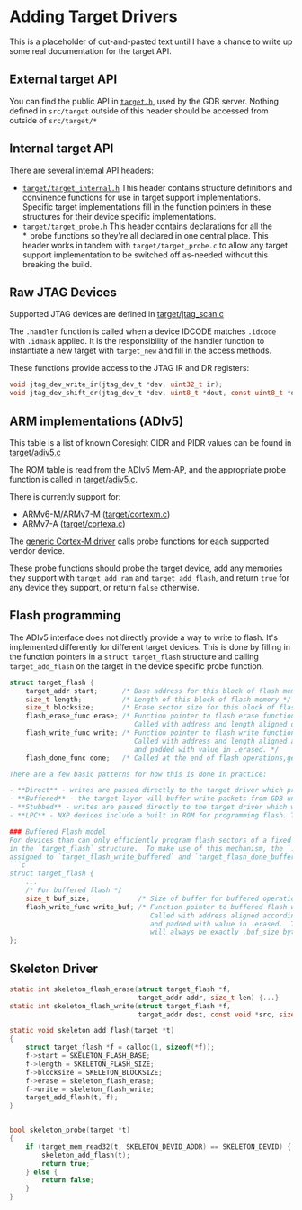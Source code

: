 # Adding Target Drivers

This is a placeholder of cut-and-pasted text until I have a chance to write up some real documentation for the target API.

## External target API

You can find the public API in [`target.h`](https://github.com/blackmagic-debug/blackmagic/blob/main/src/include/target.h), used by the GDB server. Nothing defined in `src/target` outside of this header should be accessed from outside of `src/target/*`

## Internal target API

There are several internal API headers:

* [`target/target_internal.h`](https://github.com/blackmagic-debug/blackmagic/blob/main/src/target/target_internal.h)
  This header contains structure definitions and convinence functions for use in target support implementations.
  Specific target implementations fill in the function pointers in these structures for their device specific
  implementations.
* [`target/target_probe.h`](https://github.com/blackmagic-debug/blackmagic/blob/main/src/target/target_probe.h)
  This header contains declarations for all the *_probe functions so they're all declared in one central place.
  This header works in tandem with `target/target_probe.c` to allow any target support implementation to be
  switched off as-needed without this breaking the build.

## Raw JTAG Devices

Supported JTAG devices are defined in [target/jtag_scan.c](https://github.com/blackmagic-debug/blackmagic/blob/master/src/target/jtag_scan.c#L35)

The `.handler` function is called when a device IDCODE matches `.idcode` with `.idmask` applied.
It is the responsibility of the handler function to instantiate a new target with `target_new` and fill in the access methods.

These functions provide access to the JTAG IR and DR registers:

```c
void jtag_dev_write_ir(jtag_dev_t *dev, uint32_t ir);
void jtag_dev_shift_dr(jtag_dev_t *dev, uint8_t *dout, const uint8_t *din, int ticks);
```

## ARM implementations (ADIv5)

This table is a list of known Coresight CIDR and PIDR values can be found in [target/adiv5.c](
https://github.com/blackmagic-debug/blackmagic/blob/master/src/target/adiv5.c#L156)

The ROM table is read from the ADIv5 Mem-AP, and the appropriate probe function is called in [target/adiv5.c](https://github.com/blackmagic-debug/blackmagic/blob/master/src/target/adiv5.c#L323).

There is currently support for:

- ARMv6-M/ARMv7-M ([target/cortexm.c](https://github.com/blackmagic-debug/blackmagic/blob/master/src/target/cortexm.c))
- ARMv7-A ([target/cortexa.c](https://github.com/blackmagic-debug/blackmagic/blob/master/src/target/cortexa.c))

The [generic Cortex-M driver](https://github.com/blackmagic-debug/blackmagic/blob/master/src/target/cortexm.c#L257) calls probe functions for each supported vendor device.

These probe functions should probe the target device, add any memories they support with `target_add_ram` and `target_add_flash`, and return `true` for any device they support, or return `false` otherwise.

## Flash programming

The ADIv5 interface does not directly provide a way to write to flash. It's implemented differently for different target devices.  This is done by filling in the function pointers in a `struct target_flash` structure and calling `target_add_flash` on the target in the device specific probe function.

```c
struct target_flash {
    target_addr start;      /* Base address for this block of flash memory */
    size_t length;          /* Length of this block of flash memory */
    size_t blocksize;       /* Erase sector size for this block of flash memory */
    flash_erase_func erase; /* Function pointer to flash erase function.
                               Called with address and length aligned on .blocksize */
    flash_write_func write; /* Function pointer to flash write function.
                               Called with address and length aligned according to .align,
                               and padded with value in .erased. */
    flash_done_func done;   /* Called at the end of flash operations,generic Cortex-M driver

There are a few basic patterns for how this is done in practice:

- **Direct** - writes are passed directly to the target driver which programs the flash directly using MMIO. (eg. [kinetis.c](https://github.com/blackmagic-debug/blackmagic/blob/master/src/target/kinetis.c))
- **Buffered** - the target layer will buffer write packets from GDB until and pass to the driver as writes of whole sectors. The driver will program the target flash directly using MMIO. This works well when whole sectors can be programmed with sequencial writes. (eg. [stm32l0.c](https://github.com/blackmagic-debug/blackmagic/blob/master/src/target/stm32l0.c))
- **Stubbed** - writes are passed directly to the target driver which writes a program stub and the data payload to the target. The stub is then executed to program the device. This works well when flash can't be programmed with sequential writes. (eg. [stm32f1.c](https://github.com/blackmagic-debug/blackmagic/blob/master/src/target/stm32f1.c))
- **LPC** - NXP devices include a built in ROM for programming flash. There is no published MMIO mechanism to program the flash on these devices. (eg. [lpc11xx.c](https://github.com/blackmagic-debug/blackmagic/blob/master/src/target/lpc11xx.c))

### Buffered Flash model
For devices than can only efficiently program flash sectors of a fixed size there is some additional support
in the `target_flash` structure.  To make use of this mechanism, the `.write` and `.done` pointers must be
assigned to `target_flash_write_buffered` and `target_flash_done_buffered` respectively.  The `.align` field should be left set to zero when using the buffered flash model.
```c
struct target_flash {
    ...
    /* For buffered flash */
    size_t buf_size;            /* Size of buffer for buffered operations */
    flash_write_func write_buf; /* Function pointer to buffered flash write function.
                                   Called with address aligned according to .buf_size,
                                   and padded with value in .erased.  The buffer
                                   will always be exactly .buf_size bytes */
};
```

## Skeleton Driver

```c
static int skeleton_flash_erase(struct target_flash *f,
                                target_addr addr, size_t len) {...}
static int skeleton_flash_write(struct target_flash *f,
                                target_addr dest, const void *src, size_t len) {...}

static void skeleton_add_flash(target *t)
{
    struct target_flash *f = calloc(1, sizeof(*f));
    f->start = SKELETON_FLASH_BASE;
    f->length = SKELETON_FLASH_SIZE;
    f->blocksize = SKELETON_BLOCKSIZE;
    f->erase = skeleton_flash_erase;
    f->write = skeleton_flash_write;
    target_add_flash(t, f);
}


bool skeleton_probe(target *t)
{
    if (target_mem_read32(t, SKELETON_DEVID_ADDR) == SKELETON_DEVID) {
        skeleton_add_flash(t);
        return true;
    } else {
        return false;
    }
}
```
